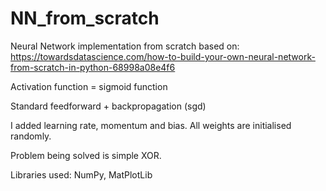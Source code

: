 # NN_from_scratch
Neural Network implementation from scratch based on: https://towardsdatascience.com/how-to-build-your-own-neural-network-from-scratch-in-python-68998a08e4f6

Activation function = sigmoid function

Standard feedforward + backpropagation (sgd)

I added learning rate, momentum and bias. All weights are initialised randomly.

Problem being solved is simple XOR.

Libraries used: NumPy, MatPlotLib
